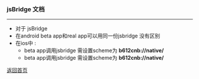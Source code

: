 ### jsBridge 文档

  
 * * *
    
* 对于 jsBridge
* 在android beta app和real app可以用同一份jsbridge 没有区别
* 在ios中 : 
  - beta app调用jsbridge 需设置scheme为 **b612cnb://native/** 
  - beta app调用jsbridge 需设置scheme为 **b612cnb://native/**


[返回首页](./index.md)



